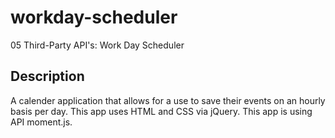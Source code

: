 # workday-scheduler

05 Third-Party API's: Work Day Scheduler 

## Description 

A calender application that allows for a use to save their events on an hourly basis per day. This app uses HTML and CSS via jQuery. 
This app is using API moment.js. 




